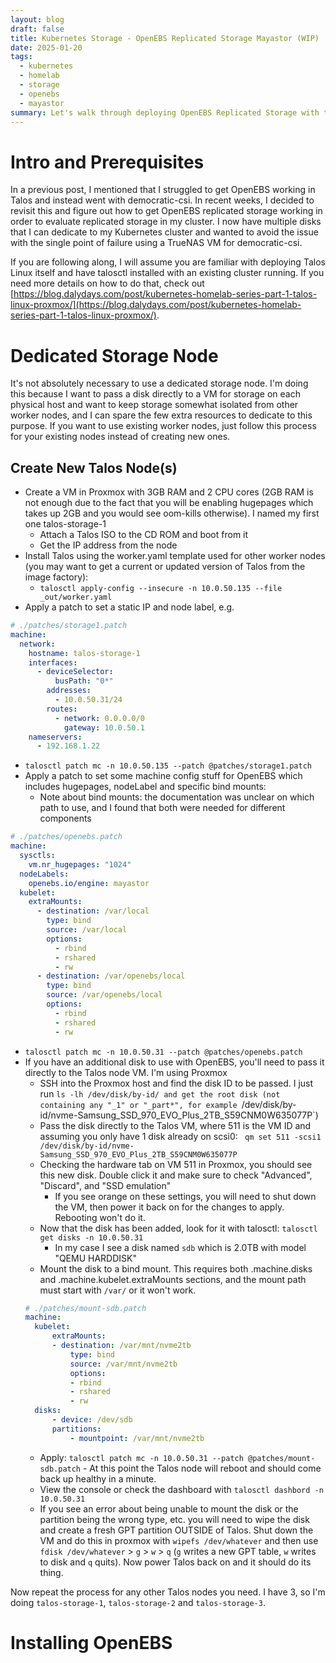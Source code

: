 ```yaml
---
layout: blog
draft: false
title: Kubernetes Storage - OpenEBS Replicated Storage Mayastor (WIP)
date: 2025-01-20
tags:
  - kubernetes
  - homelab
  - storage
  - openebs
  - mayastor
summary: Let's walk through deploying OpenEBS Replicated Storage with the Mayastor engine on Talos Linux!
---
```

# Intro and Prerequisites
In a previous post, I mentioned that I struggled to get OpenEBS working in Talos and instead went with democratic-csi. In recent weeks, I decided to revisit this and figure out how to get OpenEBS replicated storage working in order to evaluate replicated storage in my cluster. I now have multiple disks that I can dedicate to my Kubernetes cluster and wanted to avoid the issue with the single point of failure using a TrueNAS VM for democratic-csi.

If you are following along, I will assume you are familiar with deploying Talos Linux itself and have talosctl installed with an existing cluster running. If you need more details on how to do that, check out [https://blog.dalydays.com/post/kubernetes-homelab-series-part-1-talos-linux-proxmox/](https://blog.dalydays.com/post/kubernetes-homelab-series-part-1-talos-linux-proxmox/).

# Dedicated Storage Node
It's not absolutely necessary to use a dedicated storage node. I'm doing this because I want to pass a disk directly to a VM for storage on each physical host and want to keep storage somewhat isolated from other worker nodes, and I can spare the few extra resources to dedicate to this purpose. If you want to use existing worker nodes, just follow this process for your existing nodes instead of creating new ones.

## Create New Talos Node(s)
- Create a VM in Proxmox with 3GB RAM and 2 CPU cores (2GB RAM is not enough due to the fact that you will be enabling hugepages which takes up 2GB and you would see oom-kills otherwise). I named my first one talos-storage-1
  - Attach a Talos ISO to the CD ROM and boot from it
  - Get the IP address from the node
- Install Talos using the worker.yaml template used for other worker nodes (you may want to get a current or updated version of Talos from the image factory):
  - `talosctl apply-config --insecure -n 10.0.50.135 --file _out/worker.yaml`
- Apply a patch to set a static IP and node label, e.g.
```yaml
# ./patches/storage1.patch
machine:
  network:
    hostname: talos-storage-1
    interfaces:
      - deviceSelector:
          busPath: "0*"
        addresses:
          - 10.0.50.31/24
        routes:
          - network: 0.0.0.0/0
            gateway: 10.0.50.1
    nameservers:
      - 192.168.1.22
```
- `talosctl patch mc -n 10.0.50.135 --patch @patches/storage1.patch`
- Apply a patch to set some machine config stuff for OpenEBS which includes hugepages, nodeLabel and specific bind mounts:
  - Note about bind mounts: the documentation was unclear on which path to use, and I found that both were needed for different components
```yaml
# ./patches/openebs.patch
machine:
  sysctls:
    vm.nr_hugepages: "1024"
  nodeLabels:
    openebs.io/engine: mayastor
  kubelet:
    extraMounts:
      - destination: /var/local
        type: bind
        source: /var/local
        options:
          - rbind
          - rshared
          - rw
      - destination: /var/openebs/local
        type: bind
        source: /var/openebs/local
        options:
          - rbind
          - rshared
          - rw
```
- `talosctl patch mc -n 10.0.50.31 --patch @patches/openebs.patch`
- If you have an additional disk to use with OpenEBS, you'll need to pass it directly to the Talos node VM. I'm using Proxmox
  - SSH into the Proxmox host and find the disk ID to be passed. I just run `ls -lh /dev/disk/by-id/ and get the root disk (not containing any "_1" or "_part*", for example `/dev/disk/by-id/nvme-Samsung_SSD_970_EVO_Plus_2TB_S59CNM0W635077P`)
  - Pass the disk directly to the Talos VM, where 511 is the VM ID and assuming you only have 1 disk already on scsi0: ` qm set 511 -scsi1 /dev/disk/by-id/nvme-Samsung_SSD_970_EVO_Plus_2TB_S59CNM0W635077P`
  - Checking the hardware tab on VM 511 in Proxmox, you should see this new disk. Double click it and make sure to check "Advanced", "Discard", and "SSD emulation"
    - If you see orange on these settings, you will need to shut down the VM, then power it back on for the changes to apply. Rebooting won't do it.
  - Now that the disk has been added, look for it with talosctl: `talosctl get disks -n 10.0.50.31`
    - In my case I see a disk named `sdb` which is 2.0TB with model "QEMU HARDDISK"
  - Mount the disk to a bind mount. This requires both .machine.disks and .machine.kubelet.extraMounts sections, and the mount path must start with `/var/` or it won't work.
  ```yaml
  # ./patches/mount-sdb.patch
  machine:
    kubelet:
        extraMounts:
        - destination: /var/mnt/nvme2tb
            type: bind
            source: /var/mnt/nvme2tb
            options:
            - rbind
            - rshared
            - rw
    disks:
        - device: /dev/sdb
        partitions:
            - mountpoint: /var/mnt/nvme2tb
  ```
  - Apply: `talosctl patch mc -n 10.0.50.31 --patch @patches/mount-sdb.patch` - At this point the Talos node will reboot and should come back up healthy in a minute.
  - View the console or check the dashboard with `talosctl dashbord -n 10.0.50.31`
  - If you see an error about being unable to mount the disk or the partition being the wrong type, etc. you will need to wipe the disk and create a fresh GPT partition OUTSIDE of Talos. Shut down the VM and do this in proxmox with `wipefs /dev/whatever` and then use `fdisk /dev/whatever` > `g` > `w` > `q` (`g` writes a new GPT table, `w` writes to disk and `q` quits). Now power Talos back on and it should do its thing.

Now repeat the process for any other Talos nodes you need. I have 3, so I'm doing `talos-storage-1`, `talos-storage-2` and `talos-storage-3`.

# Installing OpenEBS